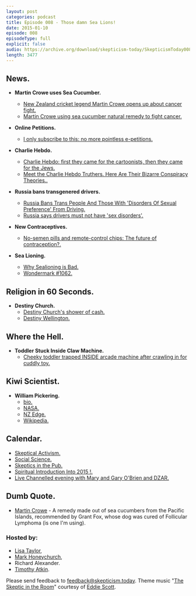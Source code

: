 ```yaml
---
layout: post
categories: podcast
title: Episode 008 - Those damn Sea Lions!
date: 2015-01-10
episode: 008
episodeType: full
explicit: false
audio: https://archive.org/download/skepticism-today/SkepticismToday008.mp3
length: 3477
---
```


## News.

- **Martin Crowe uses Sea Cucumber.**
  - [New Zealand cricket legend Martin Crowe opens up about cancer fight.](http://www.stuff.co.nz/sport/cricket/64724755/new-zealand-cricket-legend-martin-crowe-opens-up-about-cancer-fight)
  - [Martin Crowe using sea cucumber natural remedy to fight cancer.](http://tvnz.co.nz/cricket-news/martin-crowe-using-sea-cucumber-natural-remedy-fight-cancer-6215576)

- **Online Petitions.**
  - [I only subscribe to this: no more pointless e-petitions.](http://www.theguardian.com/commentisfree/2014/dec/30/unsubscribe-avaaz-change-38-degrees-pointless-e-petitions)

- **Charlie Hebdo.**
  - [Charlie Hebdo: first they came for the cartoonists, then they came for the Jews.](http://www.theguardian.com/commentisfree/2015/jan/09/charlie-hebdo-cartoonists-paris-killers-fascist-death-cult)
  - [Meet the Charlie Hebdo Truthers. Here Are Their Bizarre Conspiracy Theories..](http://www.motherjones.com/politics/2015/01/charlie-hebdo-conspiracy-theories)

- **Russia bans transgenered drivers.**
  - [Russia Bans Trans People And Those With 'Disorders Of Sexual Preference' From Driving.](http://www.huffingtonpost.com/2015/01/08/russia-drivers-license-transgender_n_6439000.html)
  - [Russia says drivers must not have 'sex disorders'.](http://www.bbc.co.uk/news/world-europe-30735673)

- **New Contraceptives.**
  - [No-semen pills and remote-control chips: The future of contraception?.](http://www.stuff.co.nz/life-style/love-sex/64728826/nosemen-pills-and-remotecontrol-chips-the-future-of-contraception)

- **Sea Lioning.**
  - [Why Sealioning is Bad.](http://simplikation.com/why-sealioning-is-bad/)
  - [Wondermark #1062.](http://wondermark.com/1k62/)

## Religion in 60 Seconds.

- **Destiny Church.**
  - [Destiny Church's shower of cash.](http://www.nzherald.co.nz/nz/news/article.cfm?c_id=1&objectid=11367227)
  - [Destiny Wellington.](http://www.destinywellington.org.nz/)

## Where the Hell.

- **Toddler Stuck Inside Claw Machine.**
  - [Cheeky toddler trapped INSIDE arcade machine after crawling in for cuddly toy.](http://www.mirror.co.uk/news/weird-news/cheeky-toddler-trapped-inside-arcade-4505516)

## Kiwi Scientist.

- **William Pickering.**
  - [bio.](http://www.biography.com/people/william-h-pickering-9440249)
  - [NASA.](http://www.nasa.gov/home/hqnews/2004/mar/HQ_04094_pickering.html)
  - [NZ Edge.](http://www.nzedge.com/william-pickering/)
  - [Wikipedia.](http://en.wikipedia.org/wiki/William_Hayward_Pickering)

## Calendar.

- [Skeptical Activism.](http://www.meetup.com/Wellington-Skeptics-in-the-Pub/events/219457138/)
- [Social Science.](http://www.meetup.com/wellington-social-science/events/219400061/)
- [Skeptics in the Pub.](http://www.meetup.com/Wellington-Skeptics-in-the-Pub/events/219625694/)
- [Spiritual Introduction Into 2015 !.](http://www.meetup.com/spiritual-Expansion-Classes/events/219629125/)
- [Live Channelled evening with Mary and Gary O'Brien and DZAR.](http://www.meetup.com/Auckland-Spiritual-Circle/events/219246869/)

## Dumb Quote.

- [Martin Crowe](http://tvnz.co.nz/cricket-news/martin-crowe-using-sea-cucumber-natural-remedy-fight-cancer-6215576) - A remedy made out of sea cucumbers from the Pacific Islands, recommended by Grant Fox, whose dog was cured of Follicular Lymphoma (is one I'm using).

### Hosted by:

- [Lisa Taylor](mailto:lisa@skepticism.today),
- [Mark Honeychurch](mailto:mark@skepticism.today),
- Richard Alexander.
- [Timothy Atkin](mailto:tim@skepticism.today).

Please send feedback to [feedback@skepticism.today](mailto:feedback@skepticism.today). Theme music "[The Skeptic in the Room](https://www.youtube.com/watch?v=OPs_j1EEplI)" courtesy of [Eddie Scott](http://theskepticintheroom.com/).
